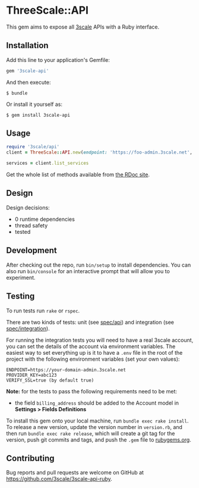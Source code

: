 # ThreeScale::API


This gem aims to expose all [3scale](http://3scale.net) APIs with a Ruby interface.


## Installation

Add this line to your application's Gemfile:

```ruby
gem '3scale-api'
```

And then execute:

    $ bundle

Or install it yourself as:

    $ gem install 3scale-api

## Usage


```ruby
require '3scale/api'
client = ThreeScale::API.new(endpoint: 'https://foo-admin.3scale.net', provider_key: 'foobar')

services = client.list_services
```

Get the whole list of methods available from [the RDoc site](http://www.rubydoc.info/gems/3scale-api/ThreeScale/API/Client).

## Design

Design decisions:

* 0 runtime dependencies
* thread safety
* tested

## Development

After checking out the repo, run `bin/setup` to install dependencies. You can also run `bin/console` for an 
interactive prompt that will allow you to experiment.

## Testing

To run tests run `rake` or `rspec`.

There are two kinds of tests: unit (see [spec/api](spec/api)) and integration (see [spec/integration](spec/integration)).

For running the integration tests you will need to have a real 3scale account, you can set the details of the account 
via environment variables. 
The easiest way to set everything up is it to have a `.env` file in the root of the project with the following 
environment variables (set your own values):

```
ENDPOINT=https://your-domain-admin.3scale.net
PROVIDER_KEY=abc123
VERIFY_SSL=true (by default true)
```

**Note:** for the tests to pass the following requirements need to be met:
- the field `billing_address` should be added to the Account model in **Settings > Fields Definitions**

To install this gem onto your local machine, run `bundle exec rake install`. 
To release a new version, update the version number in `version.rb`, and then run `bundle exec rake release`, 
which will create a git tag for the version, push git commits and tags, and push the `.gem` file to
[rubygems.org](https://rubygems.org).

## Contributing

Bug reports and pull requests are welcome on GitHub at https://github.com/3scale/3scale-api-ruby.
